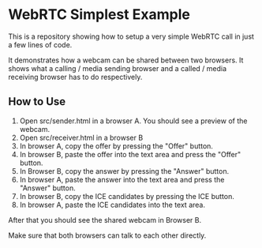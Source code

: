# WebRTC Simplest Example

This is a repository showing how to setup a very simple WebRTC call in just a few lines of code.

It demonstrates how a webcam can be shared between two browsers. It shows what a calling / media sending browser and a called / media receiving browser has to do respectively.

## How to Use

1. Open src/sender.html in a browser A. You should see a preview of the webcam.
2. Open src/receiver.html in a browser B
3. In browser A, copy the offer by pressing the "Offer" button.
4. In browser B, paste the offer into the text area and press the "Offer" button.
5. In Browser B, copy the answer by pressing the "Answer" button.
6. In browser A, paste the answer into the text area and press the "Answer" button.
7. In browser B, copy the ICE candidates by pressing the ICE button.
8. In browser A, paste the ICE candidates into the text area.

After that you should see the shared webcam in Browser B.

Make sure that both browsers can talk to each other directly.
